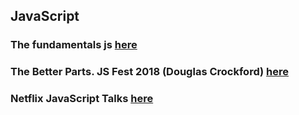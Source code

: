 ## JavaScript

### The fundamentals js [here](https://dev.to/syntax/the-fundamentals-js)


### The Better Parts. JS Fest 2018 (Douglas Crockford) [here](https://www.youtube.com/watch?v=XFTOG895C7c)


### Netflix JavaScript Talks [here](https://www.youtube.com/watch?v=WLqc0EX8Bmg)
